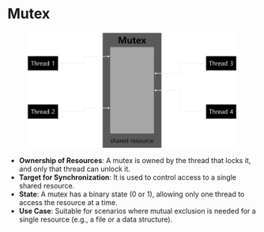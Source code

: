 # Mutex

<figure><img src="../../.gitbook/assets/m.png" alt=""><figcaption></figcaption></figure>

* **Ownership of Resources**: A mutex is owned by the thread that locks it, and only that thread can unlock it.
* **Target for Synchronization**: It is used to control access to a single shared resource.
* **State**: A mutex has a binary state (0 or 1), allowing only one thread to access the resource at a time.
* **Use Case**: Suitable for scenarios where mutual exclusion is needed for a single resource (e.g., a file or a data structure).
